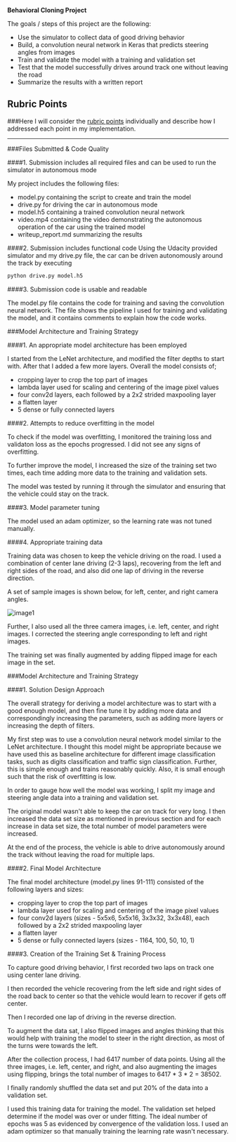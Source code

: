 **Behavioral Cloning Project**

The goals / steps of this project are the following:
* Use the simulator to collect data of good driving behavior
* Build, a convolution neural network in Keras that predicts steering angles from images
* Train and validate the model with a training and validation set
* Test that the model successfully drives around track one without leaving the road
* Summarize the results with a written report


[//]: # (Image References)
[image1]: ./left_center_right.png


## Rubric Points

###Here I will consider the [rubric points](https://review.udacity.com/#!/rubrics/432/view) individually and describe how I addressed each point in my implementation.  

---
###Files Submitted & Code Quality

####1. Submission includes all required files and can be used to run the simulator in autonomous mode

My project includes the following files:
* model.py containing the script to create and train the model
* drive.py for driving the car in autonomous mode
* model.h5 containing a trained convolution neural network 
* video.mp4 containing the video demonstrating the autonomous operation of the car using the trained model
* writeup_report.md summarizing the results

####2. Submission includes functional code
Using the Udacity provided simulator and my drive.py file, the car can be driven autonomously around the track by executing 
```sh
python drive.py model.h5
```

####3. Submission code is usable and readable

The model.py file contains the code for training and saving the convolution neural network. The file shows the pipeline I used for training and validating the model, and it contains comments to explain how the code works.

###Model Architecture and Training Strategy

####1. An appropriate model architecture has been employed

I started from the LeNet architecture, and modified the filter depths to start with. After that I added a few more layers.
Overall the model consists of;
* cropping layer to crop the top part of images
* lambda layer used for scaling and centering of the image pixel values 
* four conv2d layers, each followed by a 2x2 strided maxpooling layer
* a flatten layer
* 5 dense or fully connected layers

####2. Attempts to reduce overfitting in the model

To check if the model was overfitting, I monitored the training loss and validaton loss as the epochs progressed. I did not see any signs of overfitting.

To further improve the model, I increased the size of the training set two times, each time adding more data to the training and validation sets.

The model was tested by running it through the simulator and ensuring that the vehicle could stay on the track.

####3. Model parameter tuning

The model used an adam optimizer, so the learning rate was not tuned manually.

####4. Appropriate training data

Training data was chosen to keep the vehicle driving on the road. I used a combination of center lane driving (2-3 laps), recovering from the left and right sides of the road, and also did one lap of driving in the reverse direction.  

A set of sample images is shown below, for left, center, and right camera angles.

![image1]

Further, I also used all the three camera images, i.e. left, center, and right images. I corrected the steering angle corresponding to left and right images. 

The training set was finally augmented by adding flipped image for each image in the set. 

###Model Architecture and Training Strategy

####1. Solution Design Approach

The overall strategy for deriving a model architecture was to start with a good enough model, and then fine tune it by adding more data and correspondingly increasing the parameters, such as adding more layers or increasing the depth of filters.

My first step was to use a convolution neural network model similar to the LeNet architecture. I thought this model might be appropriate because we have used this as baseline architecture for different image classification tasks, such as digits classification and traffic sign classification. Further, this is simple enough and trains reasonably quickly. Also, it is small enough such that the risk of overfitting is low.

In order to gauge how well the model was working, I split my image and steering angle data into a training and validation set. 

The original model wasn't able to keep the car on track for very long. I then increased the data set size as mentioned in previous section and for each increase in data set size, the total number of model parameters were increased.

At the end of the process, the vehicle is able to drive autonomously around the track without leaving the road for multiple laps.

####2. Final Model Architecture

The final model architecture (model.py lines 91-111) consisted of the following layers and sizes:

* cropping layer to crop the top part of images
* lambda layer used for scaling and centering of the image pixel values 
* four conv2d layers (sizes - 5x5x6, 5x5x16, 3x3x32, 3x3x48), each followed by a 2x2 strided maxpooling layer
* a flatten layer
* 5 dense or fully connected layers (sizes - 1164, 100, 50, 10, 1)

####3. Creation of the Training Set & Training Process

To capture good driving behavior, I first recorded two laps on track one using center lane driving. 

I then recorded the vehicle recovering from the left side and right sides of the road back to center so that the vehicle would learn to recover if gets off center. 

Then I recorded one lap of driving in the reverse direction.

To augment the data sat, I also flipped images and angles thinking that this would help with training the model to steer in the right direction, as most of the turns were towards the left.

After the collection process, I had 6417 number of data points. Using all the three images, i.e. left, center, and right, and also augmenting the images using flipping, brings the total number of images to 6417 * 3 * 2 = 38502.

I finally randomly shuffled the data set and put 20% of the data into a validation set. 

I used this training data for training the model. The validation set helped determine if the model was over or under fitting. The ideal number of epochs was 5 as evidenced by convergence of the validation loss. I used an adam optimizer so that manually training the learning rate wasn't necessary.
